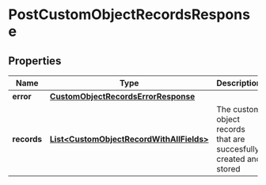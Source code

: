 

# PostCustomObjectRecordsResponse


## Properties

| Name | Type | Description | Notes |
|------------ | ------------- | ------------- | -------------|
|**error** | [**CustomObjectRecordsErrorResponse**](CustomObjectRecordsErrorResponse.md) |  |  [optional] |
|**records** | [**List&lt;CustomObjectRecordWithAllFields&gt;**](CustomObjectRecordWithAllFields.md) | The custom object records that are succesfully created and stored |  [optional] |



